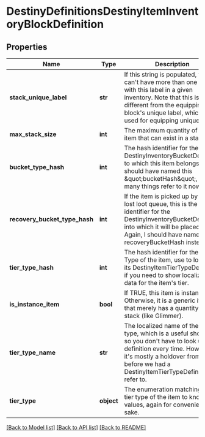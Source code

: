 # DestinyDefinitionsDestinyItemInventoryBlockDefinition

## Properties
Name | Type | Description | Notes
------------ | ------------- | ------------- | -------------
**stack_unique_label** | **str** | If this string is populated, you can&#39;t have more than one stack with this label in a given inventory. Note that this is different from the equipping block&#39;s unique label, which is used for equipping uniqueness. | [optional] 
**max_stack_size** | **int** | The maximum quantity of this item that can exist in a stack. | [optional] 
**bucket_type_hash** | **int** | The hash identifier for the DestinyInventoryBucketDefinition to which this item belongs. I should have named this \&quot;bucketHash\&quot;, but too many things refer to it now. Sigh. | [optional] 
**recovery_bucket_type_hash** | **int** | If the item is picked up by the lost loot queue, this is the hash identifier for the DestinyInventoryBucketDefinition into which it will be placed. Again, I should have named this recoveryBucketHash instead. | [optional] 
**tier_type_hash** | **int** | The hash identifier for the Tier Type of the item, use to look up its DestinyItemTierTypeDefinition if you need to show localized data for the item&#39;s tier. | [optional] 
**is_instance_item** | **bool** | If TRUE, this item is instanced. Otherwise, it is a generic item that merely has a quantity in a stack (like Glimmer). | [optional] 
**tier_type_name** | **str** | The localized name of the tier type, which is a useful shortcut so you don&#39;t have to look up the definition every time. However, it&#39;s mostly a holdover from days before we had a DestinyItemTierTypeDefinition to refer to. | [optional] 
**tier_type** | **object** | The enumeration matching the tier type of the item to known values, again for convenience sake. | [optional] 

[[Back to Model list]](../README.md#documentation-for-models) [[Back to API list]](../README.md#documentation-for-api-endpoints) [[Back to README]](../README.md)


